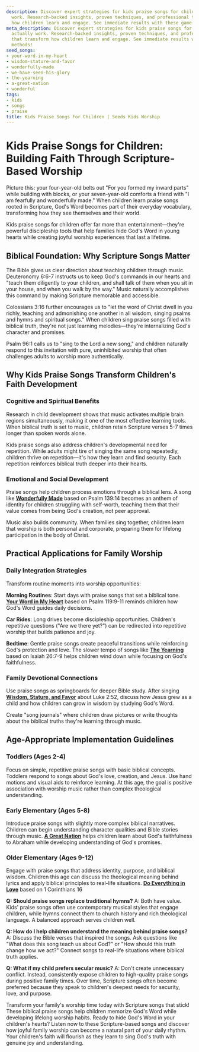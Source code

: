 ```yaml
---
description: Discover expert strategies for kids praise songs for children that actually
  work. Research-backed insights, proven techniques, and professional tips that transform
  how children learn and engage. See immediate results with these game-changing methods!
meta_description: Discover expert strategies for kids praise songs for children that
  actually work. Research-backed insights, proven techniques, and professional tips
  that transform how children learn and engage. See immediate results with these game-changing
  methods!
seed_songs:
- your-word-in-my-heart
- wisdom-stature-and-favor
- wonderfully-made
- we-have-seen-his-glory
- the-yearning
- a-great-nation
- wonderful
tags:
- kids
- songs
- praise
title: Kids Praise Songs For Children | Seeds Kids Worship
---
```

# Kids Praise Songs for Children: Building Faith Through Scripture-Based Worship

Picture this: your four-year-old belts out "For you formed my inward parts" while building with blocks, or your seven-year-old comforts a friend with "I am fearfully and wonderfully made." When children learn praise songs rooted in Scripture, God's Word becomes part of their everyday vocabulary, transforming how they see themselves and their world.

Kids praise songs for children offer far more than entertainment—they're powerful discipleship tools that help families hide God's Word in young hearts while creating joyful worship experiences that last a lifetime.

## Biblical Foundation: Why Scripture Songs Matter

The Bible gives us clear direction about teaching children through music. Deuteronomy 6:6-7 instructs us to keep God's commands in our hearts and "teach them diligently to your children, and shall talk of them when you sit in your house, and when you walk by the way." Music naturally accomplishes this command by making Scripture memorable and accessible.

Colossians 3:16 further encourages us to "let the word of Christ dwell in you richly, teaching and admonishing one another in all wisdom, singing psalms and hymns and spiritual songs." When children sing praise songs filled with biblical truth, they're not just learning melodies—they're internalizing God's character and promises.

Psalm 96:1 calls us to "sing to the Lord a new song," and children naturally respond to this invitation with pure, uninhibited worship that often challenges adults to worship more authentically.

## Why Kids Praise Songs Transform Children's Faith Development

### Cognitive and Spiritual Benefits

Research in child development shows that music activates multiple brain regions simultaneously, making it one of the most effective learning tools. When biblical truth is set to music, children retain Scripture verses 5-7 times longer than spoken words alone.

Kids praise songs also address children's developmental need for repetition. While adults might tire of singing the same song repeatedly, children thrive on repetition—it's how they learn and find security. Each repetition reinforces biblical truth deeper into their hearts.

### Emotional and Social Development

Praise songs help children process emotions through a biblical lens. A song like **[Wonderfully Made](https://seedskidsworship.com/product/wonderfully-made-psalm-13914-2/)** based on Psalm 139:14 becomes an anthem of identity for children struggling with self-worth, teaching them that their value comes from being God's creation, not peer approval.

Music also builds community. When families sing together, children learn that worship is both personal and corporate, preparing them for lifelong participation in the body of Christ.

## Practical Applications for Family Worship

### Daily Integration Strategies

Transform routine moments into worship opportunities:

**Morning Routines**: Start days with praise songs that set a biblical tone. **[Your Word in My Heart](https://seedskidsworship.com/product/your-word-in-my-heart-psalm-1199-11-2/)** based on Psalm 119:9-11 reminds children how God's Word guides daily decisions.

**Car Rides**: Long drives become discipleship opportunities. Children's repetitive questions ("Are we there yet?") can be redirected into repetitive worship that builds patience and joy.

**Bedtime**: Gentle praise songs create peaceful transitions while reinforcing God's protection and love. The slower tempo of songs like **[The Yearning](https://seedskidsworship.com/product/the-yearning-isaiah-267-9/)** based on Isaiah 26:7-9 helps children wind down while focusing on God's faithfulness.

### Family Devotional Connections

Use praise songs as springboards for deeper Bible study. After singing **[Wisdom, Stature, and Favor](https://seedskidsworship.com/product/wisdom-stature-and-favor-luke-252-2/)** about Luke 2:52, discuss how Jesus grew as a child and how children can grow in wisdom by studying God's Word.

Create "song journals" where children draw pictures or write thoughts about the biblical truths they're learning through music.

## Age-Appropriate Implementation Guidelines

### Toddlers (Ages 2-4)
Focus on simple, repetitive praise songs with basic biblical concepts. Toddlers respond to songs about God's love, creation, and Jesus. Use hand motions and visual aids to reinforce learning. At this age, the goal is positive association with worship music rather than complex theological understanding.

### Early Elementary (Ages 5-8)
Introduce praise songs with slightly more complex biblical narratives. Children can begin understanding character qualities and Bible stories through music. **[A Great Nation](https://seedskidsworship.com/product/a-great-nation-genesis-121-2/)** helps children learn about God's faithfulness to Abraham while developing understanding of God's promises.

### Older Elementary (Ages 9-12)
Engage with praise songs that address identity, purpose, and biblical wisdom. Children this age can discuss the theological meaning behind lyrics and apply biblical principles to real-life situations. **[Do Everything in Love](https://seedskidsworship.com/product/do-everything-in-love-1-corinthians-1613-14-2/)** based on 1 Corinthians 16

**Q: Should praise songs replace traditional hymns?**
A: Both have value. Kids' praise songs often use contemporary musical styles that engage children, while hymns connect them to church history and rich theological language. A balanced approach serves children well.

**Q: How do I help children understand the meaning behind praise songs?**
A: Discuss the Bible verses that inspired the songs. Ask questions like "What does this song teach us about God?" or "How should this truth change how we act?" Connect songs to real-life situations where biblical truth applies.

**Q: What if my child prefers secular music?**
A: Don't create unnecessary conflict. Instead, consistently expose children to high-quality praise songs during positive family times. Over time, Scripture songs often become preferred because they speak to children's deepest needs for security, love, and purpose.

Transform your family's worship time today with Scripture songs that stick! These biblical praise songs help children memorize God's Word while developing lifelong worship habits. Ready to hide God's Word in your children's hearts? Listen now to these Scripture-based songs and discover how joyful family worship can become a natural part of your daily rhythm. Your children's faith will flourish as they learn to sing God's truth with genuine joy and understanding.

<script type="application/ld+json">
{
  "@context": "https://schema.org",
  "@type": "Article",
  "headline": "Kids Praise Songs For Children",
  "author": {
    "@type": "Organization",
    "name": "Seeds Kids Worship"
  },
  "publisher": {
    "@type": "Organization",
    "name": "Seeds Kids Worship",
    "logo": {
      "@type": "ImageObject",
      "url": "https://seedskidsworship.com/logo.png"
    }
  },
  "datePublished": "2025-09-05T13:55:57.003880",
  "dateModified": "2025-09-05T13:55:57.003901",
  "description": "Discover expert strategies for kids praise songs for children that actually work. Research-backed insights, proven techniques, and professional tips that transf",
  "mainEntityOfPage": {
    "@type": "WebPage",
    "@id": "https://seedskidsworship.com/activities/kids-praise-songs-for-children/"
  }
}
</script>

<script type="application/ld+json">
{
  "@context": "https://schema.org",
  "@type": "Product",
  "name": "Your Word in My Heart",
  "description": "A scripture memory song about hiding God's word in our hearts",
  "url": "https://seedskidsworship.com/product/your-word-in-my-heart-psalm-1199-11-2/",
  "brand": {
    "@type": "Brand",
    "name": "Seeds Kids Worship"
  },
  "category": "Children's Christian Music",
  "album": "The Word of God"
}
</script>

<script type="application/ld+json">
{
  "@context": "https://schema.org",
  "@type": "Product",
  "name": "Wisdom, Stature, and Favor",
  "description": "A scripture song about Jesus growing in wisdom and stature as a child",
  "url": "https://seedskidsworship.com/product/wisdom-stature-and-favor-luke-252-2/",
  "brand": {
    "@type": "Brand",
    "name": "Seeds Kids Worship"
  },
  "category": "Children's Christian Music",
  "album": "Sing God's Word"
}
</script>

<script type="application/ld+json">
{
  "@context": "https://schema.org",
  "@type": "Product",
  "name": "Wonderfully Made",
  "description": "A song affirming children that they are fearfully and wonderfully made",
  "url": "https://seedskidsworship.com/product/wonderfully-made-psalm-13914-2/",
  "brand": {
    "@type": "Brand",
    "name": "Seeds Kids Worship"
  },
  "category": "Children's Christian Music",
  "album": "The Power of Encouragement"
}
</script>

<script type="application/ld+json">
{
  "@context": "https://schema.org",
  "@type": "Product",
  "name": "We Have Seen His Glory",
  "description": "Worship song declaring we have seen Christ's glory from John 1:14",
  "url": "https://seedskidsworship.com/product/we-have-seen-his-glory-john-114-esv/",
  "brand": {
    "@type": "Brand",
    "name": "Seeds Kids Worship"
  },
  "category": "Children's Christian Music",
  "album": "Single"
}
</script>

<script type="application/ld+json">
